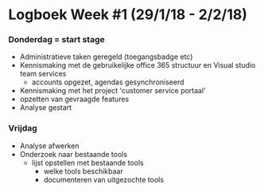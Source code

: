# Logboek Week #1 (29/1/18 - 2/2/18)
### Donderdag = start stage
* Administratieve taken geregeld (toegangsbadge etc)
* Kennismaking met de gebruikelijke office 365 structuur en Visual studio team services
  * accounts opgezet, agendas gesynchroniseerd
* Kennismaking met het project 'customer service portaal'
* opzetten van gevraagde features
* Analyse gestart

### Vrijdag
* Analyse afwerken
* Onderzoek naar bestaande tools
  * lijst opstellen met bestaande tools
 	* welke tools beschikbaar
	* documenteren van uitgezochte tools


